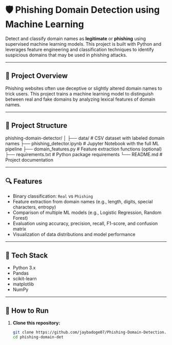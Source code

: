 # 🛡️ Phishing Domain Detection using Machine Learning

Detect and classify domain names as **legitimate** or **phishing** using supervised machine learning models. This project is built with Python and leverages feature engineering and classification techniques to identify suspicious domains that may be used in phishing attacks.

---

## 📌 Project Overview

Phishing websites often use deceptive or slightly altered domain names to trick users. This project trains a machine learning model to distinguish between real and fake domains by analyzing lexical features of domain names.

---

## 📂 Project Structure
phishing-domain-detector/
│
├── data/                    # CSV dataset with labeled domain names
├── phishing_detector.ipynb  # Jupyter Notebook with the full ML pipeline
├── domain_features.py       # Feature extraction functions (optional)
├── requirements.txt         # Python package requirements
└── README.md                # Project documentation

---

## 🔍 Features

- Binary classification: `Real` vs `Phishing`
- Feature extraction from domain names (e.g., length, digits, special characters, entropy)
- Comparison of multiple ML models (e.g., Logistic Regression, Random Forest)
- Evaluation using accuracy, precision, recall, F1-score, and confusion matrix
- Visualization of data distributions and model performance

---

## 🧰 Tech Stack

- Python 3.x
- Pandas
- scikit-learn
- matplotlib
- NumPy

---

## 🚀 How to Run

1. **Clone this repository:**
   ```bash
   git clone https://github.com/jaybadoge07/Phishing-Domain-Detection.gitector
   cd phishing-domain-det
